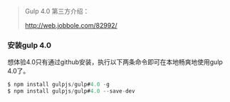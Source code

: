 > Gulp 4.0 第三方介绍：
>
> http://web.jobbole.com/82992/

### 安装gulp 4.0

想体验4.0只有通过github安装，执行以下两条命令即可在本地畅爽地使用gulp 4.0了。

```js
$ npm install gulpjs/gulp#4.0 -g
$ npm install gulpjs/gulp#4.0 --save-dev
```



